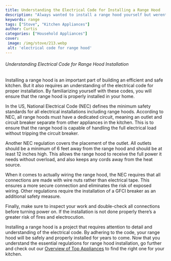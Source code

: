 ```yaml
---
title: Understanding the Electrical Code for Installing a Range Hood
description: "Always wanted to install a range hood yourself but werent sure about the electrical code In this post youll learn all the basics and have the confidence to do it safely and correctly"
keywords: range
tags: ["Stove", "Kitchen Appliances"]
author: Curtis
categories: ["Household Appliances"]
cover: 
 image: /img/stove/213.webp
 alt: 'electrical code for range hood'
---
```

###### Understanding Electrical Code for Range Hood Installation

Installing a range hood is an important part of building an efficient and safe kitchen. But it also requires an understanding of the electrical code for proper installation. By familiarizing yourself with these codes, you will ensure that the range hood is properly installed in your home.

In the US, National Electrical Code (NEC) defines the minimum safety standards for all electrical installations including range hoods. According to NEC, all range hoods must have a dedicated circuit, meaning an outlet and circuit breaker separate from other appliances in the kitchen. This is to ensure that the range hood is capable of handling the full electrical load without tripping the circuit breaker.

Another NEC regulation covers the placement of the outlet. All outlets should be a minimum of 6 feet away from the range hood and should be at least 12 inches high. This allows the range hood to receive the full power it needs without overload, and also keeps any cords away from the heat source.

When it comes to actually wiring the range hood, the NEC requires that all connections are made with wire nuts rather than electrical tape. This ensures a more secure connection and eliminates the risk of exposed wiring. Other regulations require the installation of a GFCI breaker as an additional safety measure.

Finally, make sure to inspect your work and double-check all connections before turning power on. If the installation is not done properly there’s a greater risk of fires and electrocution.

Installing a range hood is a project that requires attention to detail and understanding of the electrical code. By adhering to the code, your range hood will be safely and properly installed for years to come. Now that you understand the essential regulations for range hood installation, go further and check out our [Overview of Top Appliances](./pages/appliance-overview) to find the right one for your kitchen.
